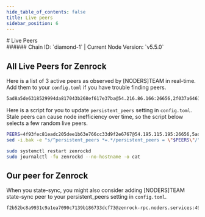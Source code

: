 ```yaml
---
hide_table_of_contents: false
title: Live peers
sidebar_position: 6
---
```


<div class="h1-with-icon icon-zenrock">
# Live Peers
</div>
###### Chain ID: `diamond-1` | Current Node Version: `v5.5.0`

## All Live Peers for Zenrock
Here is a list of 3 active peers as observed by [NODERS]TEAM in real-time. Add them to your `config.toml` if you have trouble finding peers.

```bash
5ad8a5de6318529994da817043b268ef617e37ba@54.216.86.166:26656,2f037a6461c012f3296ab1815b3c47843bcd7c3a@65.109.69.119:59656,4f93fec81eadc205dee1b63e766cc33d9f2e6767@54.195.115.195:26656
```

Here is a script for you to update `persistent_peers` setting in `config.toml`. Stale peers can cause node inefficiency over time, so the script below selects a few random live peers.

```bash
PEERS=4f93fec81eadc205dee1b63e766cc33d9f2e6767@54.195.115.195:26656,5ad8a5de6318529994da817043b268ef617e37ba@54.216.86.166:26656,2f037a6461c012f3296ab1815b3c47843bcd7c3a@65.109.69.119:59656
sed -i.bak -e "s/^persistent_peers *=.*/persistent_peers = \"$PEERS\"/" ~/.zrchain/config/config.toml

sudo systemctl restart zenrockd
sudo journalctl -fu zenrockd --no-hostname -o cat
```

## Our peer for Zenrock
When you state-sync, you might also consider adding [NODERS]TEAM state-sync peer to your persistent_peers setting in `config.toml`.

```bash
f2b52bc8a9931c9a1ea7090c7139b186733dcf73@zenrock-rpc.noders.services:49556
```

